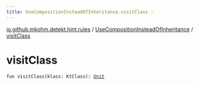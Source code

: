 ```yaml
---
title: UseCompositionInsteadOfInheritance.visitClass - 
---
```


[io.github.mkohm.detekt.hint.rules](../index.html) / [UseCompositionInsteadOfInheritance](index.html) / [visitClass](./visit-class.html)

# visitClass

`fun visitClass(klass: KtClass): `[`Unit`](https://kotlinlang.org/api/latest/jvm/stdlib/kotlin/-unit/index.html)